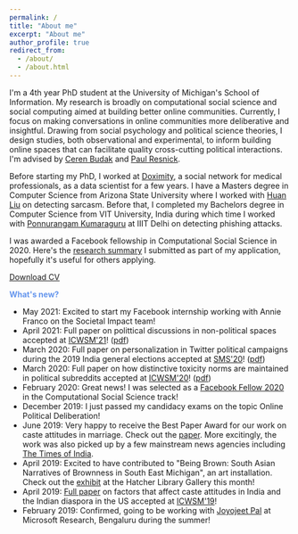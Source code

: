 ```yaml
---
permalink: /
title: "About me"
excerpt: "About me"
author_profile: true
redirect_from: 
  - /about/
  - /about.html
---
```


I'm a 4th year PhD student at the University of Michigan's School of Information. My research is broadly on computational social science and social computing aimed at building better online communities. Currently, I focus on making conversations in online communities more deliberative and insightful. Drawing from social psychology and political science theories, I design studies, both observational and experimental, to inform building online spaces that can facilitate quality cross-cutting political interactions. I'm advised by [Ceren Budak](http://cbudak.com/index.html) and [Paul Resnick](http://presnick.people.si.umich.edu/).

Before starting my PhD, I worked at [Doximity](https://www.doximity.com/), a social network for medical professionals, as a data scientist for a few years. I have a Masters degree in Computer Science from Arizona State University where I worked with [Huan Liu](http://www.public.asu.edu/~huanliu/) on detecting sarcasm. Before that, I completed my Bachelors degree in Computer Science from VIT University, India during which time I worked with [Ponnurangam Kumaraguru](https://www.iiitd.ac.in/pk) at IIIT Delhi on detecting phishing attacks. 

I was awarded a Facebook fellowship in Computational Social Science in 2020. Here's the [research summary](http://ashwin-r.github.io/files/latest_fb_fellowship.pdf) I submitted as part of my application, hopefully it's useful for others applying.

[Download CV](http://ashwin-r.github.io/files/ashwin_rajadesingan_resume.pdf)


<span style="color:CornflowerBlue">**What's new?**</span>
- May 2021: Excited to start my Facebook internship working with Annie Franco on the Societal Impact team!<br>
- April 2021: Full paper on polittical discussions in non-political spaces accepted at [ICWSM'21](https://www.icwsm.org/2021/)! ([pdf](http://ashwin-r.github.io/files/icwsm_2021_political_in_nonpolitical___authorcopy.pdf))<br>
- March 2020: Full paper on personalization in Twitter political campaigns during the 2019 India general elections accepted at [SMS'20](https://socialmediaandsociety.org/2019/smsociety-2020-cfp-chicago-usa-july-22-24-diverse-voices-promises-and-perils-of-social-media-for-diversity/)! ([pdf](http://ashwin-r.github.io/files/sms_2020_personalization_final.pdf))<br>
- March 2020: Full paper on how distinctive toxicity norms are maintained in political subreddits accepted at [ICWSM'20](https://www.icwsm.org/2020/index.php)! ([pdf](http://ashwin-r.github.io/files/icwsm_2020_norms_final.pdf))<br>
- February 2020: Great news! I was selected as a [Facebook Fellow 2020](https://research.fb.com/blog/2020/01/announcing-the-recipients-of-the-2020-facebook-fellowship-awards/) in the Computational Social Science track! 
- December 2019: I just passed my candidacy exams on the topic Online Political Deliberation!
- June 2019: Very happy to receive the Best Paper Award for our work on caste attitudes in marriage. Check out the [paper](https://ashwinrajadesingan.com/files/camera_ready_icwsm.pdf). More excitingly, the work was also picked up by a few mainstream news agencies including [The Times of India](https://web.archive.org/web/20190617021447/https://timesofindia.indiatimes.com/india/indian-matrimonial-sites-show-shift-in-attitude-towards-intercaste-marriage-study/articleshow/69812375.cms).<br>
- April 2019: Excited to have contributed to "Being Brown: South Asian Narratives of Brownness in South East Michigan", an art installation. Check out the [exhibit](https://www.lib.umich.edu/events/being-brown-south-asian-narratives-brownness-southeast-michigan) at the Hatcher Library Gallery this month!<br>
- April 2019: [Full paper](https://arxiv.org/pdf/1904.04176.pdf) on factors that affect caste attitudes in India and the Indian diaspora in the US accepted at [ICWSM'19](https://www.icwsm.org/2019/index.php)!<br>
- February 2019: Confirmed, going to be working with [Joyojeet Pal](https://joyojeet.people.si.umich.edu/) at Microsoft Research, Bengaluru during the summer!

